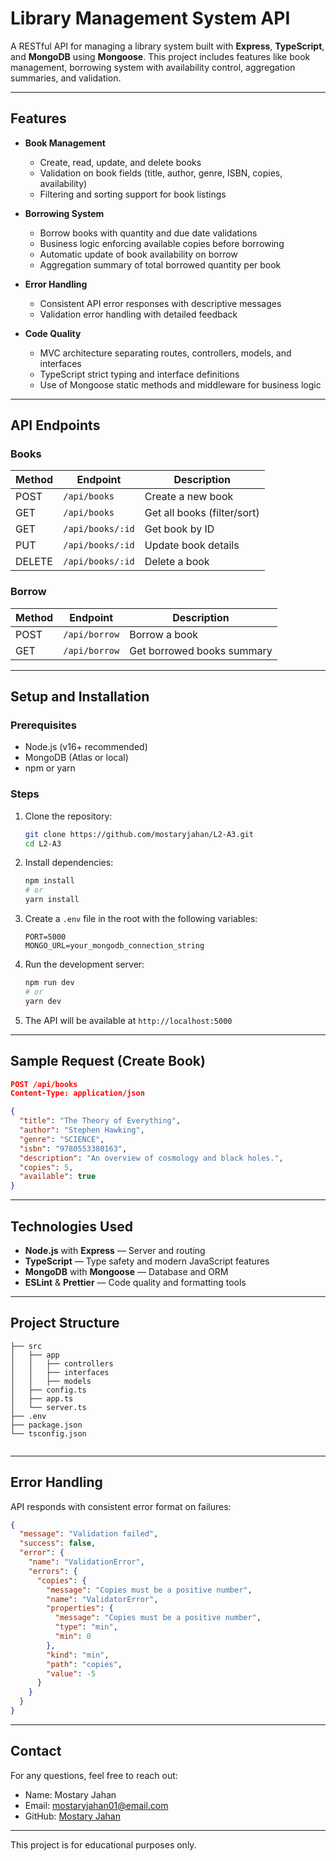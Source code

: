 
# Library Management System API

A RESTful API for managing a library system built with **Express**, **TypeScript**, and **MongoDB** using **Mongoose**. This project includes features like book management, borrowing system with availability control, aggregation summaries, and validation.

---

## Features

- **Book Management**
  - Create, read, update, and delete books
  - Validation on book fields (title, author, genre, ISBN, copies, availability)
  - Filtering and sorting support for book listings

- **Borrowing System**
  - Borrow books with quantity and due date validations
  - Business logic enforcing available copies before borrowing
  - Automatic update of book availability on borrow
  - Aggregation summary of total borrowed quantity per book

- **Error Handling**
  - Consistent API error responses with descriptive messages
  - Validation error handling with detailed feedback

- **Code Quality**
  - MVC architecture separating routes, controllers, models, and interfaces
  - TypeScript strict typing and interface definitions
  - Use of Mongoose static methods and middleware for business logic

---

## API Endpoints

### Books

| Method | Endpoint           | Description                |
| ------ | ------------------ | --------------------------|
| POST   | `/api/books`       | Create a new book          |
| GET    | `/api/books`       | Get all books (filter/sort)|
| GET    | `/api/books/:id`   | Get book by ID             |
| PUT    | `/api/books/:id`   | Update book details        |
| DELETE | `/api/books/:id`   | Delete a book              |

### Borrow

| Method | Endpoint           | Description                |
| ------ | ------------------ | --------------------------|
| POST   | `/api/borrow`      | Borrow a book              |
| GET    | `/api/borrow`      | Get borrowed books summary |

---

## Setup and Installation

### Prerequisites

- Node.js (v16+ recommended)
- MongoDB (Atlas or local)
- npm or yarn

### Steps

1. Clone the repository:

   ```bash
   git clone https://github.com/mostaryjahan/L2-A3.git
   cd L2-A3
   ````

2. Install dependencies:

   ```bash
   npm install
   # or
   yarn install
   ````

3. Create a `.env` file in the root with the following variables:

   ```env
   PORT=5000
   MONGO_URL=your_mongodb_connection_string
   ```

4. Run the development server:

   ```bash
   npm run dev
   # or
   yarn dev
   ```

5. The API will be available at `http://localhost:5000`

---

## Sample Request (Create Book)

```json
POST /api/books
Content-Type: application/json

{
  "title": "The Theory of Everything",
  "author": "Stephen Hawking",
  "genre": "SCIENCE",
  "isbn": "9780553380163",
  "description": "An overview of cosmology and black holes.",
  "copies": 5,
  "available": true
}
```

---

## Technologies Used

* **Node.js** with **Express** — Server and routing
* **TypeScript** — Type safety and modern JavaScript features
* **MongoDB** with **Mongoose** — Database and ORM
* **ESLint** & **Prettier** — Code quality and formatting tools

---

## Project Structure

```
├── src
│   ├── app
│   │   ├── controllers
│   │   ├── interfaces
│   │   ├── models
│   ├── config.ts
│   ├── app.ts
│   └── server.ts
├── .env
├── package.json
└── tsconfig.json


```

---

## Error Handling

API responds with consistent error format on failures:

```json
{
  "message": "Validation failed",
  "success": false,
  "error": {
    "name": "ValidationError",
    "errors": {
      "copies": {
        "message": "Copies must be a positive number",
        "name": "ValidatorError",
        "properties": {
          "message": "Copies must be a positive number",
          "type": "min",
          "min": 0
        },
        "kind": "min",
        "path": "copies",
        "value": -5
      }
    }
  }
}
```

---

## Contact

For any questions, feel free to reach out:

* Name: Mostary Jahan
* Email: [mostaryjahan01@email.com](mailto:mostaryjahan01@email.com)
* GitHub: [Mostary Jahan](https://github.com/mostaryjahan)

---



This project is for educational purposes only.


